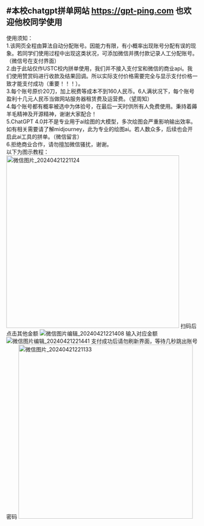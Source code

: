 #本校chatgpt拼单网站  https://gpt-ping.com  也欢迎他校同学使用
-------------------------------------------------------------
使用须知：  
1.该网页全程由算法自动分配账号。因能力有限，有小概率出现账号分配有误的现象。若同学们使用过程中出现这类状况，可添加微信并携付款记录人工分配账号。（微信号在支付界面）  
2.由于此站仅作USTC校内拼单使用，我们并不接入支付宝和微信的商业api。我们使用赞赏码进行收款及结果回调。所以实际支付价格需要完全与显示支付价格一致才能支付成功（重要！！！）。  
3.每个账号原价20刀，加上税费等成本不到160人民币。6人满状况下，每个账号盈利十几元人民币当做网站服务器租赁费及运营费。（望周知）  
4.每个账号都有概率被选中为体验号，在最后一天时供所有人免费使用。秉持着薅羊毛精神及开源精神，谢谢大家配合！  
5.ChatGPT 4.0并不是专业用于ai绘图的大模型，多次绘图会严重影响输出效率。如有相关需要请了解midjourney，此为专业的绘图ai。若人数众多，后续也会开启此ai工具的拼单。（微信留言）  
6.拒绝商业合作，请勿擅加微信骚扰，谢谢。  
以下为图示教程：
<img width="455" alt="微信图片_20240421221124" src="https://github.com/llll-bit/chatgpt/assets/72018321/6cc4392e-1f80-4f75-92e0-e431c5743f6d">
扫码后点击其他金额
![微信图片编辑_20240421221408](https://github.com/llll-bit/chatgpt/assets/72018321/40d8d321-3f82-4c49-82b1-a6fe08a06d06)
输入对应金额
![微信图片编辑_20240421221441](https://github.com/llll-bit/chatgpt/assets/72018321/09ed8284-0b92-46ba-83aa-eec62d8523a4)
支付成功后请勿刷新界面，等待几秒跳出账号密码
<img width="459" alt="微信图片_20240421221133" src="https://github.com/llll-bit/chatgpt/assets/72018321/28c08a76-0aef-410e-86b2-736d316d2ecb">
